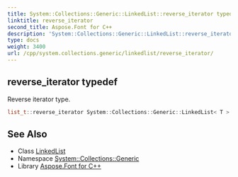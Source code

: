 ```yaml
---
title: System::Collections::Generic::LinkedList::reverse_iterator typedef
linktitle: reverse_iterator
second_title: Aspose.Font for C++
description: 'System::Collections::Generic::LinkedList::reverse_iterator typedef. Reverse iterator type in C++.'
type: docs
weight: 3400
url: /cpp/system.collections.generic/linkedlist/reverse_iterator/
---
```

## reverse_iterator typedef


Reverse iterator type.

```cpp
list_t::reverse_iterator System::Collections::Generic::LinkedList< T >::reverse_iterator
```

## See Also

* Class [LinkedList](../)
* Namespace [System::Collections::Generic](../../)
* Library [Aspose.Font for C++](../../../)
